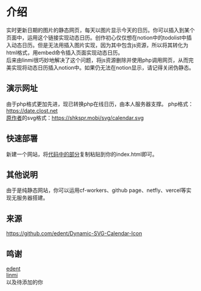 # 介绍
实时更新日期的图片的静态网页，每天以图片显示今天的日历。你可以插入到某个页面中，运用这个链接实现动态日历。创作初心仅仅想在notion中的todolist中插入动态日历。但是无法用插入图片实现，因为其中包含js资源，所以将其转化为html格式，用embed命令插入页面实现动态日历。<br>后来由linmi很巧妙地解决了这个问题，将js资源删除并使用php调用网页，从而完美实现将动态日历插入notion中。如果仍无法在notion显示，请记得关闭伪静态。


## 演示网址
由于php格式更加先进，现已转换php在线日历，由本人服务器支撑。
php格式：https://date.clost.net<br>
[原作者](https://github.com/edent)的svg格式：https://shkspr.mobi/svg/calendar.svg


## 快速部署
新建一个网站，将[代码中的部分](https://github.com/Closty/date/blob/master/index.html)复制粘贴到你的index.html即可。

## 其他说明
由于是纯静态网站，你可以运用cf-workers、github page、netfly、vercel等实现无服务器搭建。

## 来源
https://github.com/edent/Dynamic-SVG-Calendar-Icon

## 鸣谢
[edent](https://github.com/edent)<br>
[linmi](https://github.com/linmi)<br>
以及待添加的你

